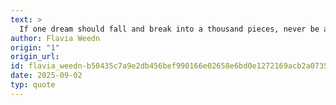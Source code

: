 ```yaml
---
text: >
  If one dream should fall and break into a thousand pieces, never be afraid to pick one of those pieces up and begin again.
author: Flavia Weedn
origin: "1"
origin_url: 
id: flavia_weedn-b50435c7a9e2db456bef990166e02658e6bd0e1272169acb2a0735f73435b8e3
date: 2025-09-02
typ: quote
---
```

